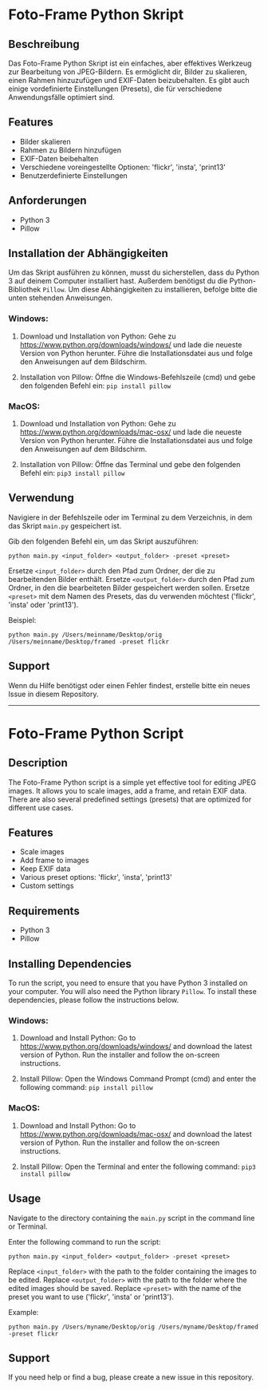 # Foto-Frame Python Skript

## Beschreibung
Das Foto-Frame Python Skript ist ein einfaches, aber effektives Werkzeug zur Bearbeitung von JPEG-Bildern. Es ermöglicht dir, Bilder zu skalieren, einen Rahmen hinzuzufügen und EXIF-Daten beizubehalten. Es gibt auch einige vordefinierte Einstellungen (Presets), die für verschiedene Anwendungsfälle optimiert sind.

## Features
* Bilder skalieren
* Rahmen zu Bildern hinzufügen
* EXIF-Daten beibehalten
* Verschiedene voreingestellte Optionen: 'flickr', 'insta', 'print13'
* Benutzerdefinierte Einstellungen

## Anforderungen
* Python 3
* Pillow

## Installation der Abhängigkeiten
Um das Skript ausführen zu können, musst du sicherstellen, dass du Python 3 auf deinem Computer installiert hast. Außerdem benötigst du die Python-Bibliothek `Pillow`. Um diese Abhängigkeiten zu installieren, befolge bitte die unten stehenden Anweisungen.

### Windows:
1. Download und Installation von Python: Gehe zu https://www.python.org/downloads/windows/ und lade die neueste Version von Python herunter. Führe die Installationsdatei aus und folge den Anweisungen auf dem Bildschirm.

2. Installation von Pillow: Öffne die Windows-Befehlszeile (cmd) und gebe den folgenden Befehl ein: `pip install pillow`

### MacOS:
1. Download und Installation von Python: Gehe zu https://www.python.org/downloads/mac-osx/ und lade die neueste Version von Python herunter. Führe die Installationsdatei aus und folge den Anweisungen auf dem Bildschirm.

2. Installation von Pillow: Öffne das Terminal und gebe den folgenden Befehl ein: `pip3 install pillow`

## Verwendung
Navigiere in der Befehlszeile oder im Terminal zu dem Verzeichnis, in dem das Skript `main.py` gespeichert ist. 

Gib den folgenden Befehl ein, um das Skript auszuführen:

`python main.py <input_folder> <output_folder> -preset <preset>`

Ersetze `<input_folder>` durch den Pfad zum Ordner, der die zu bearbeitenden Bilder enthält. Ersetze `<output_folder>` durch den Pfad zum Ordner, in den die bearbeiteten Bilder gespeichert werden sollen. Ersetze `<preset>` mit dem Namen des Presets, das du verwenden möchtest ('flickr', 'insta' oder 'print13'). 

Beispiel:

`python main.py /Users/meinname/Desktop/orig /Users/meinname/Desktop/framed -preset flickr`

## Support
Wenn du Hilfe benötigst oder einen Fehler findest, erstelle bitte ein neues Issue in diesem Repository.

---

# Foto-Frame Python Script

## Description
The Foto-Frame Python script is a simple yet effective tool for editing JPEG images. It allows you to scale images, add a frame, and retain EXIF data. There are also several predefined settings (presets) that are optimized for different use cases.

## Features
* Scale images
* Add frame to images
* Keep EXIF data
* Various preset options: 'flickr', 'insta', 'print13'
* Custom settings

## Requirements
* Python 3
* Pillow



## Installing Dependencies
To run the script, you need to ensure that you have Python 3 installed on your computer. You will also need the Python library `Pillow`. To install these dependencies, please follow the instructions below.

### Windows:
1. Download and Install Python: Go to https://www.python.org/downloads/windows/ and download the latest version of Python. Run the installer and follow the on-screen instructions.

2. Install Pillow: Open the Windows Command Prompt (cmd) and enter the following command: `pip install pillow`

### MacOS:
1. Download and Install Python: Go to https://www.python.org/downloads/mac-osx/ and download the latest version of Python. Run the installer and follow the on-screen instructions.

2. Install Pillow: Open the Terminal and enter the following command: `pip3 install pillow`

## Usage
Navigate to the directory containing the `main.py` script in the command line or Terminal. 

Enter the following command to run the script:

`python main.py <input_folder> <output_folder> -preset <preset>`

Replace `<input_folder>` with the path to the folder containing the images to be edited. Replace `<output_folder>` with the path to the folder where the edited images should be saved. Replace `<preset>` with the name of the preset you want to use ('flickr', 'insta' or 'print13'). 

Example:

`python main.py /Users/myname/Desktop/orig /Users/myname/Desktop/framed -preset flickr`

## Support
If you need help or find a bug, please create a new issue in this repository.